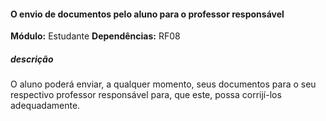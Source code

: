 #### O envio de documentos pelo aluno para o professor responsável

**Módulo:** Estudante
**Dependências:** RF08
##### descrição
O aluno poderá enviar, a qualquer momento, seus documentos  para o seu respectivo professor responsável para, que este, possa corrijí-los adequadamente.